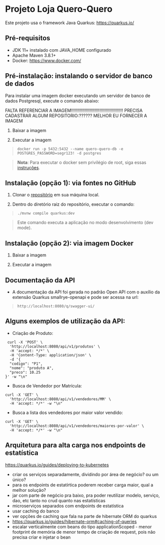 # Projeto Loja Quero-Quero

Este projeto usa o framework Java Quarkus: https://quarkus.io/

## Pré-requisitos

- JDK 11+ instalado com JAVA_HOME configurado
- Apache Maven 3.8.1+
- Docker: https://www.docker.com/


## Pré-instalação: instalando o servidor de banco de dados

Para instalar uma imagem docker executando um servidor de banco de dados Postgresql, execute o comando abaixo:

FALTA REFERENCIAR A IMAGEM!!!!!!!!!!!!!!!!!!!!!!!!!!!!!!!!!!!!!!!!!!
PRECISA CADASTRAR ALGUM REPOSITORIO:??????
MELHOR EU FORNECER A IMAGEM 
1. Baixar a imagem 

2. Executar a imagem

> `docker run -p 5432:5432 --name quero-quero-db -e POSTGRES_PASSWORD=segr123! -d postgres`
 
> **Nota**: Para executar o docker sem privilégio de root, siga essas [instruções](https://docs.docker.com/engine/install/linux-postinstall/#manage-docker-as-a-non-root-user).
 
## Instalação (opção 1): via fontes no GitHub

1. Clonar o [repositório](https://github.com/christianviana/loja) em sua máquina local.

2. Dentro do diretório raiz do repositório, executar o comando:

> `./mvnw compile quarkus:dev`

> Este comando executa a aplicação no modo desenvolvimento (dev mode).

## Instalação (opção 2): via imagem Docker

1. Baixar a imagem 

2. Executar a imagem


## Documentação da API


- A documentação da API foi gerada no padrão Open API com o auxílio da extensão Quarkus smallrye-openapi e
pode ser acessa na url: 

> `http://localhost:8080/q/swagger-ui/`

## Alguns exemplos de utilização da API:

- Criação de Produto:

```
 curl -X 'POST' \
  'http://localhost:8080/api/v1/produtos' \
  -H 'accept: */*' \
  -H 'Content-Type: application/json' \
  -d '{
  "codigo": "P1",
  "nome": "produto A",
  "preco": 10.25
}' -w "\n"
```

- Busca de Vendedor por Matrícula:

```
curl -X 'GET' \
  'http://localhost:8080/api/v1/vendedores/MM' \
  -H 'accept: */*' -w "\n"
```

- Busca a lista dos vendedores por maior valor vendido:

```
curl -X 'GET' \
  'http://localhost:8080/api/v1/vendedores/maiores-por-valor' \
  -H 'accept: */*' -w "\n"
```

## Arquitetura para alta carga nos endpoints de estatística


https://quarkus.io/guides/deploying-to-kubernetes

- criar os serviços separadamente, dividindo por área de negócio?
ou um único?
- para os endpoints de estatírtica poderem receber carga maior, qual a melhor solução?
- jar com parte de negócio pra baixo, pra poder reutilizar modelo, serviço, dao, etc tanto no crud quanto nas estatísticas
- microserviços separados com endpoints de estatística
- usar caching do banco
- ver opções de caching que fala na parte de hibernate ORM do quarkus
- https://quarkus.io/guides/hibernate-orm#caching-of-queries
- escalar verticalmente com beans do tipo applicationScoped - menor footprint de memória de menor tempo de criação de request, pois não precisa criar e injetar o bean


